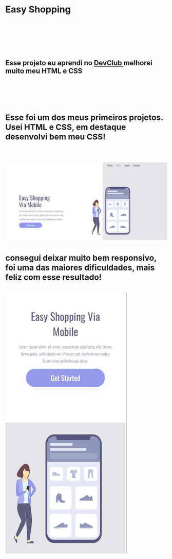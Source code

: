 <h1> Easy Shopping <h1/>
   <br>
   <br>
 <h2> Esse projeto eu aprendi no <a href="https://rodolfomori.com.br/devclub"> DevClub <a/> melhorei muito meu HTML e CSS <h2/>
      <br>
         <h3> Esse foi um dos meus primeiros projetos. Usei HTML e CSS, em destaque desenvolvi bem meu CSS! <h3/>
      <br>
   <img src="https://github.com/medeiroswrld/Easy-Shopping/blob/master/assets/pc.png?raw=true" />
       <br>
            <h3> consegui deixar muito bem responsivo, foi uma das maiores dificuldades, mais feliz com esse resultado!  <h3/>
        
   <img src="https://github.com/medeiroswrld/Easy-Shopping/blob/master/assets/celular.png?raw=true"/>
   
  
